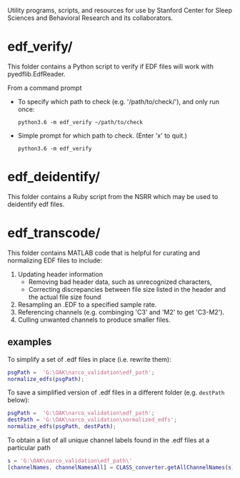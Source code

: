 Utility programs, scripts, and resources for use by Stanford Center for Sleep Sciences and Behavioral Research and its collaborators.

 
# edf_verify/

This folder contains a Python script to verify if EDF files will work with pyedflib.EdfReader.

From a command prompt

* To specify which path to check (e.g. '/path/to/check/'), and only run once:

  `python3.6 -m edf_verify ~/path/to/check`

* Simple prompt for which path to check.  (Enter 'x' to quit.)

  `python3.6 -m edf_verify`

# edf_deidentify/

This folder contains a Ruby script from the NSRR which may be used to deidentify edf files.

# edf_transcode/

This folder contains MATLAB code that is helpful for curating and normalizing EDF files to include: 

1. Updating header information
   * Removing bad header data, such as unrecognized characters,
   * Correcting discrepancies between file size listed in the header and the actual file size found
2. Resampling an .EDF to a specified sample rate.
3. Referencing channels (e.g. combinging 'C3' and 'M2' to get 'C3-M2').
4. Culling unwanted channels to produce smaller files.

## examples

To simplify a set of .edf files in place (i.e. rewrite them):

```matlab
psgPath =  'G:\OAK\narco_validation\edf_path';
normalize_edfs(psgPath);
```

To save a simplified version of .edf files in a different folder (e.g. `destPath` below): 

```matlab
psgPath =  'G:\OAK\narco_validation\edf_path';
destPath = 'G:\OAK\narco_validation\normalized_edfs';
normalize_edfs(psgPath, destPath);
```

To obtain a list of all unique channel labels found in the .edf files at a particular path

```matlab
s = 'G:\OAK\narco_validation\edf_path\'
[channelNames, channelNamesAll] = CLASS_converter.getAllChannelNames(s);
```
